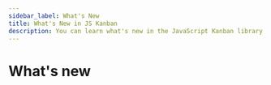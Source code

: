 ```yaml
---
sidebar_label: What's New
title: What's New in JS Kanban
description: You can learn what's new in the JavaScript Kanban library in the documentation. Browse developer guides and API reference, try out code examples and live demos.
---
```


# What's new
